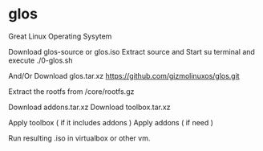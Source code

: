 # glos
Great Linux Operating Sysytem


Download glos-source or glos.iso
Extract source and
Start su terminal and execute ./0-glos.sh

And/Or Download glos.tar.xz
https://github.com/gizmolinuxos/glos.git

Extract the rootfs from /core/rootfs.gz

Download addons.tar.xz
Download toolbox.tar.xz

Apply toolbox ( if it includes addons )
Apply addons ( if need )

Run resulting .iso in virtualbox or other vm.
